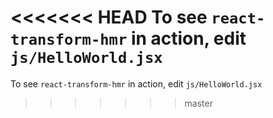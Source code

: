 <<<<<<< HEAD
To see `react-transform-hmr` in action, edit `js/HelloWorld.jsx`
=======
To see `react-transform-hmr` in action, edit `js/HelloWorld.jsx`
>>>>>>> master
